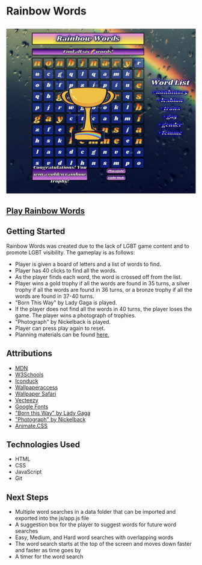 # Rainbow Words
## ![Rainbow Words Screenshot](./assets/images/ScreenshotofGame3.png)
## [Play Rainbow Words](https://rainbowwords.netlify.app/)
## Getting Started
Rainbow Words was created due to the lack of LGBT game content and to promote LGBT visibility.  The gameplay is as follows:
* Player is given a board of letters and a list of words to find.
* Player has 40 clicks to find all the words.
* As the player finds each word, the word is crossed off from the list.
* Player wins a gold trophy if all the words are found in 35 turns, a silver trophy if all the words are found in 36 turns, or a bronze trophy if all the words are found in 37-40 turns.
* "Born This Way" by Lady Gaga is played.
* If the player does not find all the words in 40 turns, the player loses the game.  The player wins a photograph of trophies.
* "Photograph" by Nickelback is played.
* Player can press play again to reset.
* Planning materials can be found [here.](./pseudo.txt)
## Attributions
* [MDN](https://www.w3schools.com/)
* [W3Schools](https://www.w3schools.com/)
* [Iconduck](https://iconduck.com/emojis/44328/rainbow)
* [Wallpaperaccess](https://wallpaperaccess.com/rainbow-rain)
* [Wallpaper Safari](https://wallpapersafari.com/rainbow-clouds-wallpaper/)
* [Vecteezy](https://www.vecteezy.com/vector-art/11264507-winner-trophy-icon-gold-silver-bronze-cartoon-trophy-vector-illustration)
* [Google Fonts](https://fonts.googleapis.com/css2?family=Shrikhand&display=swa)
* ["Born this Way" by Lady Gaga](https://www.youtube.com/watch?v=3Vzrr64ZrVU)
* ["Photograph" by Nickelback](https://www.youtube.com/watch?v=IcDnVaYOsig)
* [Animate.CSS](https://animate.style/#attention_seekers)
## Technologies Used
* HTML
* CSS
* JavaScript
* Git
## Next Steps
* Multiple word searches in a data folder that can be imported and exported into the js/app.js file
* A suggestion box for the player to suggest words for future word searches
* Easy, Medium, and Hard word searches with overlapping words
* The word search starts at the top of the screen and moves down faster and faster as time goes by
* A timer for the word search